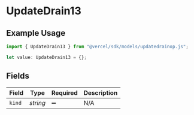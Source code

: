 # UpdateDrain13

## Example Usage

```typescript
import { UpdateDrain13 } from "@vercel/sdk/models/updatedrainop.js";

let value: UpdateDrain13 = {};
```

## Fields

| Field              | Type               | Required           | Description        |
| ------------------ | ------------------ | ------------------ | ------------------ |
| `kind`             | *string*           | :heavy_minus_sign: | N/A                |